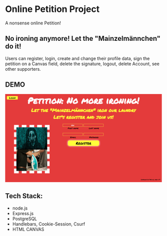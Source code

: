 # Online Petition Project
A nonsense online Petition! 

## No ironing anymore! Let the "Mainzelmännchen" do it!
Users can register, login, create and change their profile data, 
sign the petition on a Canvas field, delete the signature, logout, delete Account, see other supporters. 

## DEMO
![](petition.gif)

## Tech Stack:
- node.js
- Express.js
- PostgreSQL
- Handlebars, Cookie-Session, Csurf
- HTML CANVAS

